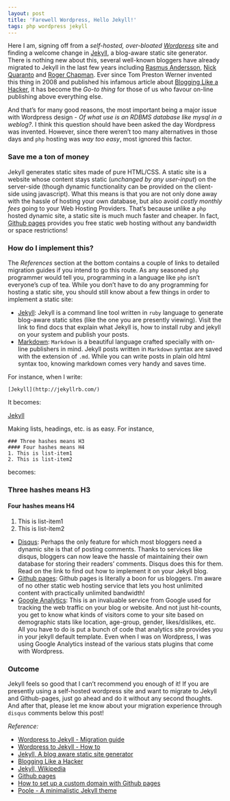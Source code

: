 ```yaml
---
layout: post
title: 'Farewell Wordpress, Hello Jekyll!'
tags: php wordpress jekyll
---
```


Here I am, signing off from a *self-hosted, over-bloated [Wordpress](http://www.wordpress.org)* site and finding a welcome change in [Jekyll](http://jekyllrb.com/), a blog-aware static site generator. There is nothing new about this, several well-known bloggers have already migrated to Jekyll in the last few years including [Rasmus Andersson](http://rsms.me/), [Nick Quaranto](http://quaran.to/) and [Roger Chapman](http://rogchap.com/). Ever since Tom Preston Werner invented this thing in 2008 and published his infamous article about [Blogging Like a Hacker](http://tom.preston-werner.com/2008/11/17/blogging-like-a-hacker.html), it has become the *Go-to thing* for those of us who favour on-line publishing above everything else.<!--more-->

And that’s for many good reasons, the most important being a major issue with Wordpress design - *Of what use is an RDBMS database like mysql in a weblog?*. I think this question should have been asked the day Wordpress was invented. However, since there weren’t too many alternatives in those days and `php` hosting was *way too easy*, most ignored this factor.

### Save me a ton of money

Jekyll generates static sites made of pure HTML/CSS. A static site is a website whose content stays static (*unchanged by any user-input*) on the server-side (though dynamic functionality can be provided on the client-side using javascript). What this means is that you are not only done away with the hassle of hosting your own database, but also avoid *costly monthly fees* going to your Web Hosting Providers. That’s because unlike a `php` hosted dynamic site, a static site is much much faster and cheaper. In fact, [Github pages](https://github.com/jekyll/jekyll/wiki/Sites) provides you free static web hosting without any bandwidth or space restrictions!

### How do I implement this?

The *References* section at the bottom contains a couple of links to detailed migration guides if you intend to go this route. As any seasoned `php` programmer would tell you, programming in a language like `php` isn’t everyone’s cup of tea. While you don’t have to do any programming for hosting a static site, you should still know about a few things in order to implement a static site:

-   [Jekyll](http://jekyllrb.com/): Jekyll is a command line tool written in `ruby` language to generate blog-aware static sites (like the one you are presently viewing). Visit the link to find docs that explain what Jekyll is, how to install ruby and jekyll on your system and publish your posts.
-   [Markdown](http://daringfireball.net/projects/markdown/syntax): `Markdown` is a beautiful language crafted specially with on-line publishers in mind. Jekyll posts written in `Markdown` syntax are saved with the extension of `.md`. While you can write posts in plain old html syntax too, knowing markdown comes very handy and saves time.

For instance, when I write:

	[Jekyll](http://jekyllrb.com/)
        
It becomes:

[Jekyll](http://jekyllrb.com/)

Making lists, headings, etc. is as easy. For instance,

```
### Three hashes means H3
#### Four hashes means H4
1. This is list-item1
2. This is list-item2
```

becomes:

### Three hashes means H3

#### Four hashes means H4

1.  This is list-item1
2.  This is list-item2

-   [Disqus](https://disqus.com/): Perhaps the only feature for which most bloggers need a dynamic site is that of posting comments. Thanks to services like disqus, bloggers can now leave the hassle of maintaining their own database for storing their readers’ comments. Disqus does this for them. Read on the link to find out how to implement it on your Jekyll blog.
-   [Github pages](https://github.com/jekyll/jekyll/wiki/Sites): Github pages is literally a boon for us bloggers. I’m aware of no other static web hosting service that lets you host unlimited content with practically unlimited bandwidth!
-   [Google Analytics](https://www.google.com/analytics): This is an invaluable service from Google used for tracking the web traffic on your blog or website. And not just hit-counts, you get to know what kinds of visitors come to your site based on demographic stats like location, age-group, gender, likes/dislikes, etc. All you have to do is put a bunch of code that analytics site provides you in your jekyll default template. Even when I was on Wordpress, I was using Google Analytics instead of the various stats plugins that come with Wordpress.

### Outcome

Jekyll feels so good that I can’t recommend you enough of it! If you are presently using a self-hosted wordpress site and want to migrate to Jekyll and Github-pages, just go ahead and do it without any second thoughts. And after that, please let me know about your migration experience through `disqus` comments below this post!

*Reference:*

-   [Wordpress to Jekyll - Migration guide](http://hadihariri.com/2013/12/24/migrating-from-wordpress-to-jekyll/)
-   [Wordpress to Jekyll - How to](http://paulstamatiou.com/how-to-wordpress-to-jekyll/)
-   [Jekyll, A blog aware static site generator](https://github.com/jekyll/jekyll/wiki/Sites)
-   [Blogging Like a Hacker](http://tom.preston-werner.com/2008/11/17/blogging-like-a-hacker.html)
-   [Jekyll, Wikipedia](http://en.wikipedia.org/wiki/Jekyll_%28software%29)
-   [Github pages](https://github.com/jekyll/jekyll/wiki/Sites)
-   [How to set up a custom domain with Github pages](https://help.github.com/articles/setting-up-a-custom-domain-with-github-pages/)
-   [Poole - A minimalistic Jekyll theme](http://joshualande.com/jekyll-github-pages-poole/)
